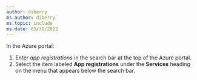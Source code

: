 ```yaml
---
author: diberry
ms.author: diberry
ms.topic: include
ms.date: 03/31/2022
---
```

In the Azure portal:

   1. Enter *app registrations* in the search bar at the top of the Azure portal.
   1. Select the item labeled **App registrations** under the **Services** heading on the menu that appears below the search bar.